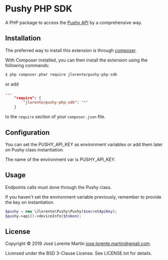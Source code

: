 Pushy PHP SDK
=============
A PHP package to access the [Pushy API](https://pushy.me/docs/api) by a comprehensive way.

## Installation

The preferred way to install this extension is through [composer](http://getcomposer.org/download/).

With Composer installed, you can then install the extension using the following commands:

```bash
$ php composer.phar require jlorente/pushy-php-sdk
```

or add 

```json
...
    "require": {
        "jlorente/pushy-php-sdk": "*"
    }
```

to the ```require``` section of your `composer.json` file.

## Configuration

You can set the PUSHY_API_KEY as environment variables or add them later 
on Pushy class instantiation.

The name of the environment var is PUSHY_API_KEY.

## Usage

Endpoints calls must done through the Pushy class.

If you haven't set the environment variable previously, remember to provide the 
key on instantiation.

```php
$pushy = new \Jlorente\Pushy\Pushy($secretApiKey);
$pushy->api()->deviceInfo($token);
```

## License 
Copyright &copy; 2019 José Lorente Martín <jose.lorente.martin@gmail.com>.

Licensed under the BSD 3-Clause License. See LICENSE.txt for details.
